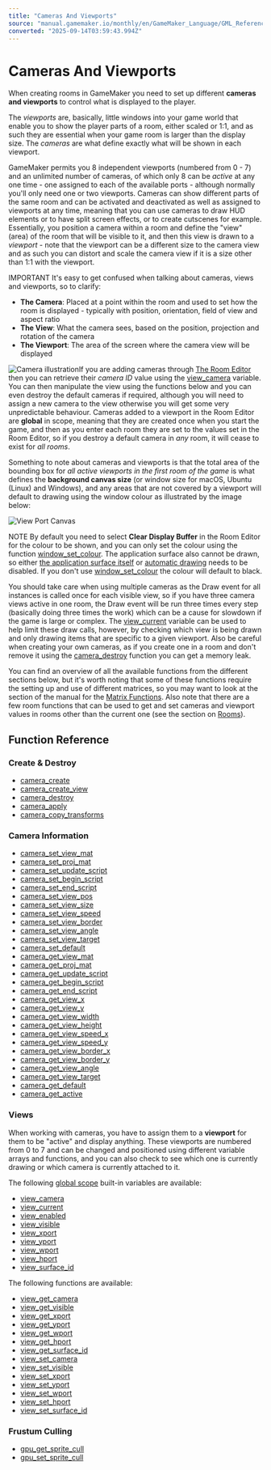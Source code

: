 ```yaml
---
title: "Cameras And Viewports"
source: "manual.gamemaker.io/monthly/en/GameMaker_Language/GML_Reference/Cameras_And_Display/Cameras_And_Viewports/Cameras_And_View_Ports.htm"
converted: "2025-09-14T03:59:43.994Z"
---
```


# Cameras And Viewports

When creating rooms in GameMaker you need to set up different **cameras and viewports** to control what is displayed to the player.

The _viewports_ are, basically, little windows into your game world that enable you to show the player parts of a room, either scaled or 1:1, and as such they are essential when your game room is larger than the display size. The _cameras_ are what define exactly what will be shown in each viewport.

GameMaker permits you 8 independent viewports (numbered from 0 - 7) and an unlimited number of cameras, of which only 8 can be _active_ at any one time - one assigned to each of the available ports - although normally you'll only need one or two viewports. Cameras can show different parts of the same room and can be activated and deactivated as well as assigned to viewports at any time, meaning that you can use cameras to draw HUD elements or to have split screen effects, or to create cutscenes for example. Essentially, you position a camera within a room and define the "view" (area) of the room that will be visible to it, and then this view is drawn to a _viewport_ - note that the viewport can be a different size to the camera view and as such you can distort and scale the camera view if it is a size other than 1:1 with the viewport.

IMPORTANT It's easy to get confused when talking about cameras, views and viewports, so to clarify:

-   **The Camera**: Placed at a point within the room and used to set how the room is displayed - typically with position, orientation, field of view and aspect ratio
-   **The View**: What the camera sees, based on the position, projection and rotation of the camera
-   **The Viewport**: The area of the screen where the camera view will be displayed

![Camera illustration](https://manual.gamemaker.io/monthly/en/assets/Images/Scripting_Reference/GML/Reference/Cameras_Display/Camera_Example.png)If you are adding cameras through [The Room Editor](../../../../The_Asset_Editors/Rooms.md) then you can retrieve their _camera ID_ value using the [view\_camera](view_camera.md) variable. You can then manipulate the view using the functions below and you can even destroy the default cameras if required, although you will need to assign a new camera to the view otherwise you will get some very unpredictable behaviour. Cameras added to a viewport in the Room Editor are **global** in scope, meaning that they are created once when you start the game, and then as you enter each room they are set to the values set in the Room Editor, so if you destroy a default camera in _any_ room, it will cease to exist for _all rooms_.

Something to note about cameras and viewports is that the total area of the bounding box for _all active viewports in the first room of the game_ is what defines the **background canvas size** (or window size for macOS, Ubuntu (Linux) and Windows), and any areas that are not covered by a viewport will default to drawing using the window colour as illustrated by the image below:

![View Port Canvas](../../../../assets/Images/Scripting_Reference/GML/Reference/Cameras_Display/viewport_canvas.png)

NOTE By default you need to select **Clear Display Buffer** in the Room Editor for the colour to be shown, and you can only set the colour using the function [window\_set\_colour](../The_Game_Window/window_set_colour.md). The application surface also cannot be drawn, so either [the application surface itself](../../Drawing/Surfaces/application_surface_enable.md "application_surface_enable") or [automatic drawing](../../Drawing/Surfaces/application_surface_draw_enable.md "application_surface_draw_enable") needs to be disabled. If you don't use [window\_set\_colour](../The_Game_Window/window_set_colour.md) the colour will default to black.

You should take care when using multiple cameras as the Draw event for all instances is called once for each visible view, so if you have three camera views active in one room, the Draw event will be run three times every step (basically doing three times the work) which can be a cause for slowdown if the game is large or complex. The [view\_current](view_current.md) variable can be used to help limit these draw calls, however, by checking which view is being drawn and only drawing items that are specific to a given viewport. Also be careful when creating your own cameras, as if you create one in a room and don't remove it using the [camera\_destroy](camera_destroy.md) function you can get a memory leak.

You can find an overview of all the available functions from the different sections below, but it's worth noting that some of these functions require the setting up and use of different matrices, so you may want to look at the section of the manual for the [Matrix Functions](../../Maths_And_Numbers/Matrix_Functions/Matrix_Functions.md). Also note that there are a few room functions that can be used to get and set cameras and viewport values in rooms other than the current one (see the section on [Rooms](../../Asset_Management/Rooms/Rooms.md)).

## Function Reference

### Create & Destroy

-   [camera\_create](camera_create.md)
-   [camera\_create\_view](camera_create_view.md)
-   [camera\_destroy](camera_destroy.md)
-   [camera\_apply](../../../../../../../GameMaker_Language/GML_Reference/Cameras_And_Display/Cameras_And_Viewports/camera_apply.md)
-   [camera\_copy\_transforms](camera_copy_transforms.md)

### Camera Information

-   [camera\_set\_view\_mat](camera_set_view_mat.md)
-   [camera\_set\_proj\_mat](../../../../../../../GameMaker_Language/GML_Reference/Cameras_And_Display/Cameras_And_Viewports/camera_set_proj_mat.md)
-   [camera\_set\_update\_script](camera_set_update_script.md)
-   [camera\_set\_begin\_script](../../../../../../../GameMaker_Language/GML_Reference/Cameras_And_Display/Cameras_And_Viewports/camera_set_begin_script.md)
-   [camera\_set\_end\_script](camera_set_end_script.md)
-   [camera\_set\_view\_pos](camera_set_view_pos.md)
-   [camera\_set\_view\_size](camera_set_view_size.md)
-   [camera\_set\_view\_speed](../../../../../../../GameMaker_Language/GML_Reference/Cameras_And_Display/Cameras_And_Viewports/camera_set_view_speed.md)
-   [camera\_set\_view\_border](camera_set_view_border.md)
-   [camera\_set\_view\_angle](camera_set_view_angle.md)
-   [camera\_set\_view\_target](camera_set_view_target.md)
-   [camera\_set\_default](../../../../../../../GameMaker_Language/GML_Reference/Cameras_And_Display/Cameras_And_Viewports/camera_set_default.md)
-   [camera\_get\_view\_mat](camera_get_view_mat.md)
-   [camera\_get\_proj\_mat](camera_get_proj_mat.md)
-   [camera\_get\_update\_script](camera_get_update_script.md)
-   [camera\_get\_begin\_script](../../../../../../../GameMaker_Language/GML_Reference/Cameras_And_Display/Cameras_And_Viewports/camera_get_begin_script.md)
-   [camera\_get\_end\_script](camera_get_end_script.md)
-   [camera\_get\_view\_x](camera_get_view_x.md)
-   [camera\_get\_view\_y](camera_get_view_y.md)
-   [camera\_get\_view\_width](../../../../../../../GameMaker_Language/GML_Reference/Cameras_And_Display/Cameras_And_Viewports/camera_get_view_width.md)
-   [camera\_get\_view\_height](camera_get_view_height.md)
-   [camera\_get\_view\_speed\_x](camera_get_view_speed_x.md)
-   [camera\_get\_view\_speed\_y](camera_get_view_speed_y.md)
-   [camera\_get\_view\_border\_x](../../../../../../../GameMaker_Language/GML_Reference/Cameras_And_Display/Cameras_And_Viewports/camera_get_view_border_x.md)
-   [camera\_get\_view\_border\_y](camera_get_view_border_y.md)
-   [camera\_get\_view\_angle](camera_get_view_angle.md)
-   [camera\_get\_view\_target](camera_get_view_target.md)
-   [camera\_get\_default](../../../../../../../GameMaker_Language/GML_Reference/Cameras_And_Display/Cameras_And_Viewports/camera_get_default.md)
-   [camera\_get\_active](camera_get_active.md)

### Views

When working with cameras, you have to assign them to a **viewport** for them to be "active" and display anything. These viewports are numbered from 0 to 7 and can be changed and positioned using different variable arrays and functions, and you can also check to see which one is currently drawing or which camera is currently attached to it.

The following [global scope](../../../../../../../GameMaker_Language/GML_Overview/Variables/Global_Variables.md) built-in variables are available:

-   [view\_camera](view_camera.md)
-   [view\_current](view_current.md)
-   [view\_enabled](view_enabled.md)
-   [view\_visible](view_visible.md)
-   [view\_xport](view_xport.md)
-   [view\_yport](../../../../../../../GameMaker_Language/GML_Reference/Cameras_And_Display/Cameras_And_Viewports/view_yport.md)
-   [view\_wport](view_wport.md)
-   [view\_hport](view_hport.md)
-   [view\_surface\_id](view_surface_id.md)

The following functions are available:

-   [view\_get\_camera](view_get_camera.md)
-   [view\_get\_visible](../../../../../../../GameMaker_Language/GML_Reference/Cameras_And_Display/Cameras_And_Viewports/view_get_visible.md)
-   [view\_get\_xport](view_get_xport.md)
-   [view\_get\_yport](view_get_yport.md)
-   [view\_get\_wport](../../../../../../../GameMaker_Language/GML_Reference/Cameras_And_Display/Cameras_And_Viewports/view_get_wport.md)
-   [view\_get\_hport](view_get_hport.md)
-   [view\_get\_surface\_id](view_get_surface_id.md)
-   [view\_set\_camera](view_set_camera.md)
-   [view\_set\_visible](../../../../../../../GameMaker_Language/GML_Reference/Cameras_And_Display/Cameras_And_Viewports/view_set_visible.md)
-   [view\_set\_xport](view_set_xport.md)
-   [view\_set\_yport](view_set_yport.md)
-   [view\_set\_wport](../../../../../../../GameMaker_Language/GML_Reference/Cameras_And_Display/Cameras_And_Viewports/view_set_wport.md)
-   [view\_set\_hport](view_set_hport.md)
-   [view\_set\_surface\_id](view_set_surface_id.md)

### Frustum Culling

-   [gpu\_get\_sprite\_cull](../../Drawing/GPU_Control/gpu_get_sprite_cull.md)
-   [gpu\_set\_sprite\_cull](../../Drawing/GPU_Control/gpu_set_sprite_cull.md)